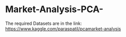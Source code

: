 # Market-Analysis-PCA-
The required Datasets are in the link:
https://www.kaggle.com/paraspatil/pcamarket-analysis
